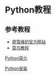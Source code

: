 # Python教程
## 参考教程
  - [廖雪峰的官方网站](https://www.liaoxuefeng.com/wiki/1016959663602400)
  - [菜鸟教程](https://www.runoob.com/python3/python3-tutorial.html)

[Python简介](./简介.md)

[Python安装](./python安装.md)
